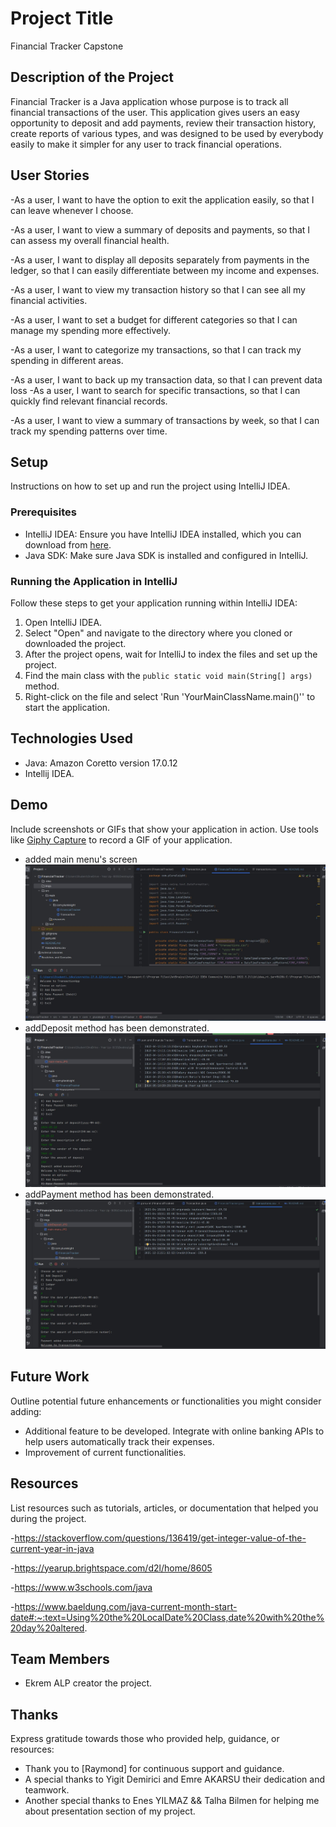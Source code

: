 # Project Title
Financial Tracker Capstone

## Description of the Project
Financial Tracker is a Java application whose purpose is to track all financial transactions of the user. 
This application gives users an easy opportunity to deposit and add payments, review their transaction history,
create reports of various types, and was designed to be used by everybody easily to make it simpler for any user to
track financial operations.





## User Stories
-As a user, I want to have the option to exit the application easily,
so that I can leave whenever I choose.

-As a user, I want to view a summary of deposits and payments,
so that I can assess my overall financial health.

-As a user, I want to display all deposits separately from payments in the ledger, 
so that I can easily differentiate between my income and expenses.

-As a user, I want to view my transaction history
so that I can see all my financial activities.

-As a user, I want to set a budget for different categories 
so that I can manage my spending more effectively.

-As a user, I want to categorize my transactions,
so that I can track my spending in different areas.

-As a user, I want to back up my transaction data, 
so that I can prevent data loss
-As a user, I want to search for specific transactions, 
so that I can quickly find relevant financial records.

-As a user, I want to view a summary of transactions by week,
so that I can track my spending patterns over time.

## Setup

Instructions on how to set up and run the project using IntelliJ IDEA.

### Prerequisites

- IntelliJ IDEA: Ensure you have IntelliJ IDEA installed, which you can download from [here](https://www.jetbrains.com/idea/download/).
- Java SDK: Make sure Java SDK is installed and configured in IntelliJ.

### Running the Application in IntelliJ

Follow these steps to get your application running within IntelliJ IDEA:

1. Open IntelliJ IDEA.
2. Select "Open" and navigate to the directory where you cloned or downloaded the project.
3. After the project opens, wait for IntelliJ to index the files and set up the project.
4. Find the main class with the `public static void main(String[] args)` method.
5. Right-click on the file and select 'Run 'YourMainClassName.main()'' to start the application.

## Technologies Used

- Java:  Amazon Coretto version 17.0.12
- Intellij IDEA.

## Demo

Include screenshots or GIFs that show your application in action. Use tools like [Giphy Capture](https://giphy.com/apps/giphycapture) to record a GIF of your application.
- added main menu's screen![main-menu.JPG](imgs%2Fmain-menu.JPG)
- addDeposit method has been demonstrated.![addDeposit.JPG](imgs%2FaddDeposit.JPG)
- addPayment method has been demonstrated.![addPayment.JPG](imgs%2FaddPayment.JPG)


## Future Work

Outline potential future enhancements or functionalities you might consider adding:

- Additional feature to be developed.
Integrate with online banking APIs to help users automatically track their expenses.
- Improvement of current functionalities.

## Resources

List resources such as tutorials, articles, or documentation that helped you during the project.

-https://stackoverflow.com/questions/136419/get-integer-value-of-the-current-year-in-java

-https://yearup.brightspace.com/d2l/home/8605

-https://www.w3schools.com/java

-https://www.baeldung.com/java-current-month-start-date#:~:text=Using%20the%20LocalDate%20Class,date%20with%20the%20day%20altered.
## Team Members

-  Ekrem ALP  creator the project.


## Thanks

Express gratitude towards those who provided help, guidance, or resources:

- Thank you to [Raymond] for continuous support and guidance.
- A special thanks to Yigit Demirici and Emre AKARSU their dedication and teamwork.
- Another special thanks to Enes YILMAZ && Talha Bilmen for helping me about presentation section of my project.
